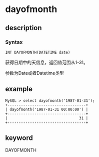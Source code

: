 # dayofmonth

## description

### Syntax

`INT DAYOFMONTH(DATETIME date)`

获得日期中的天信息，返回值范围从1-31。

参数为Date或者Datetime类型

## example

```Plain Text
MySQL > select dayofmonth('1987-01-31');
+-----------------------------------+
| dayofmonth('1987-01-31 00:00:00') |
+-----------------------------------+
|                                31 |
+-----------------------------------+
```

## keyword

DAYOFMONTH
